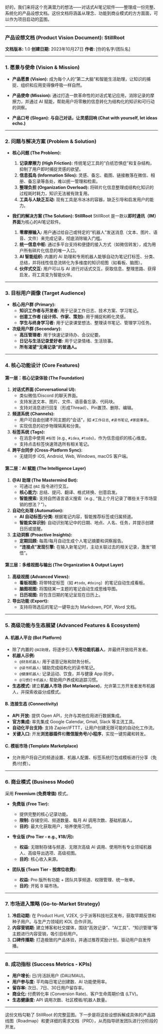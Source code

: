 好的，我们来将这个充满潜力的想法——对话式AI笔记软件——整理成一份完整、系统化的产品设想文档。这份文档将涵盖从理念、功能到商业模式的方方面面，可以作为项目启动的蓝图。

---

### **产品设想文档 (Product Vision Document): StillRoot**

**文档版本:** 1.0
**创建日期:** 2023年10月27日
**作者:** [你的名字/团队名]

---

### **1. 愿景与使命 (Vision & Mission)**

- **产品愿景 (Vision):**
  成为每个人的“第二大脑”和智能生活助理，让知识的捕捉、组织和应用变得像呼吸一样自然。

- **产品使命 (Mission):**
  通过打造一款革命性的对话式笔记应用，消除记录的摩擦力，并通过 AI 赋能，帮助用户将零散的信息转化为结构化的知识和可行动的洞察。

- **产品口号 (Slogan):**
  **与自己对话，让灵感回响 (Chat with yourself, let ideas echo.)**

---

### **2. 问题与解决方案 (Problem & Solution)**

- **核心问题 (The Problem):**
  1.  **记录摩擦力 (High Friction):** 传统笔记工具的“白纸恐惧症”和复杂结构，抑制了用户即时捕捉灵感的欲望。
  2.  **信息孤岛 (Information Silos):** 灵感、备忘、截图、链接散落在微信、相册、备忘录等各处，难以统一管理和检索。
  3.  **整理负担 (Organization Overload):** 将碎片化信息整理成结构化知识的过程耗时耗力，知识无法被有效复用。
  4.  **工具与人缺乏互动:** 现有工具是冷冰冰的容器，缺乏引导和启发用户的能力。

- **我们的解决方案 (The Solution): StillRoot**
  StillRoot 是一款以**即时通讯（IM）界面**为核心的AI笔记软件。
  1.  **零摩擦输入:** 用户通过给自己或特定的“机器人”发送消息（文本、图片、语音、文件）来完成记录，彻底消除输入门槛。
  2.  **统一信息中枢:** 通过多平台支持和便捷的接入方式（如微信转发），成为用户所有碎片化信息的唯一入口。
  3.  **AI 智能组织:** 内置的 AI 助理和专用机器人能够自动为笔记打标签、分类、总结，并将线性信息流转化为多维度的知识视图（如看板、脑图）。
  4.  **伙伴式交互:** 用户可以与 AI 进行对话式交互，获取信息、整理思路、获得启发，将工具变为智能伙伴。

---

### **3. 目标用户画像 (Target Audience)**

- **核心用户群 (Primary):**
  - **知识工作者与开发者:** 用于记录工作日志、技术方案、学习笔记。
  - **创意工作者 (设计师、作家、策划):** 用于捕捉和孵化灵感。
  - **学生与终身学习者:** 用于记录课堂想法、整理读书笔记、管理学习任务。
- **次级用户群 (Secondary):**
  - **高压管理者:** 用于快速记录待办、会议纪要。
  - **日记与生活记录爱好者:** 用于记录情绪、生活琐事。
  - **所有渴望“无痛记录”的普通人。**

---

### **4. 核心功能设计 (Core Features)**

#### **第一层：核心记录体验 (The Foundation)**

1.  **对话式界面 (Conversational UI):**
    - 类似微信/Discord 的聊天界面。
    - 支持发送文本、图片、文件、语音备忘录、代码块。
    - 支持对消息进行回复（形成Thread）、Pin置顶、删除、编辑。
2.  **频道系统 (Channels):**
    - 用户可自由创建不同主题的“会话”，如 `#工作日志`, `#读书笔记`, `#家庭事务`。
    - 实现信息的初步物理隔离和分类。
3.  **标签系统 (Tags):**
    - 在消息中使用 `#标签` (e.g., `#idea`, `#todo`)，作为信息组织的核心维度。
    - 支持点击标签快速筛选所有相关笔记。
4.  **跨平台同步 (Cross-Platform Sync):**
    - 无缝同步 iOS, Android, Web, Windows, macOS 客户端。

#### **第二层：AI 赋能 (The Intelligence Layer)**

1.  **@AI 助理 (The Mastermind Bot):**
    - 可通过 `@AI` 指令进行交互。
    - **核心能力:** 总结、提问、翻译、格式转换、创意启发。
    - **智能搜索:** 支持自然语言语义搜索（e.g., “我上个月记录了哪些关于市场营销的想法？”）。
2.  **自动化处理 (Automation):**
    - **AI 自动标签/分类:** 根据笔记内容，智能推荐标签或归属频道。
    - **智能实体识别:** 自动识别笔记中的日期、地点、人名、任务，并提示创建日历或提醒。
3.  **主动洞察 (Proactive Insights):**
    - **定期回顾:** 每周/每月自动生成个人笔记摘要和洞察报告。
    - **“连接点”发现引擎:** 在输入新笔记时，主动关联过去的相关记录，激发“顿悟”。

#### **第三层：多维视图与输出 (The Organization & Output Layer)**

1.  **高级视图 (Advanced Views):**
    - **看板视图:** 将带特定标签（如 `#todo`, `#doing`）的笔记自动生成看板。
    - **脑图视图:** 将围绕某一主题的笔记自动生成思维导图。
    - **日历视图:** 将包含日期的笔记呈现在日历上。
2.  **导出功能 (Export):**
    - 支持将筛选后的笔记一键导出为 Markdown, PDF, Word 文档。

---

### **5. 高级功能与生态展望 (Advanced Features & Ecosystem)**

#### **A. 机器人平台 (Bot Platform)**

- 除了内置的 `@AI助理`，将逐步引入**专用功能机器人**，并最终开放给开发者。
- **机器人示例:**
  - `@财务机器人`: 用于语音记账和财务分析。
  - `@读书机器人`: 辅助完成结构化的读书笔记。
  - `@健康机器人`: 记录运动、饮食，并与健康 App 同步。
  - `@习惯打卡机器人`: 帮助用户养成和追踪习惯。
- **生态模式:** 建立**机器人市场 (Bot Marketplace)**，允许第三方开发者发布机器人，并探索收益分成模式。

#### **B. 连接生态 (Connectivity)**

- **API 开放:** 提供 Open API，允许与其他应用进行数据集成。
- **官方集成:** 率先集成 Google Calendar, Gmail, Slack 等主流工具。
- **自动化平台支持:** 支持 Zapier/IFTTT，让用户创建无限可能的自动化工作流。
- **关键入口:** 开发**浏览器插件**和**微信服务号/小程序**，实现一键剪藏和转发。

#### **C. 模板市场 (Template Marketplace)**

- 允许用户将自己的频道设置、机器人配置、标签系统打包成模板进行分享（免费/付费）。

---

### **6. 商业模式 (Business Model)**

采用 **Freemium (免费增值)** 模式。

- **免费版 (Free Tier):**
  - 提供完整的核心记录功能。
  - **限制:** 存储空间、频道数量、每月 AI 调用次数、基础机器人。
  - **目的:** 最大化获取用户，培养使用习惯。

- **专业版 (Pro Tier - e.g., ¥18/月):**
  - **权益:** 无限制存储与频道、无限次高级 AI 调用、使用所有专业领域机器人、高级导出选项、高级视图。
  - **目的:** 核心收入来源。

- **团队版 (Team Tier - 按席位收费):**
  - **权益:** Pro 版所有功能 + 团队共享频道、权限管理、统一账单。
  - **目的:** 开拓 B 端市场。

---

### **7. 市场进入策略 (Go-to-Market Strategy)**

1.  **冷启动期:** 在 Product Hunt, V2EX, 少于派等科技社区发布，获取早期反馈和种子用户。与生产力领域的 KOL 合作评测。
2.  **内容营销期:** 建立博客和社交媒体，围绕“高效记录”、“AI工具”、“知识管理”等主题进行内容营销，吸引目标用户。
3.  **口碑传播期:** 打造极致的产品体验，并通过推荐奖励计划，驱动用户自发传播。

---

### **8. 成功指标 (Success Metrics - KPIs)**

- **用户增长:** 日/月活跃用户 (DAU/MAU)。
- **用户参与度:** 平均每日笔记创建数、AI 功能使用率。
- **留存率:** 次日、7日、30日用户留存率。
- **商业化:** 付费转化率 (Conversion Rate)、客户生命周期价值 (LTV)。
- **生态健康度:** API 调用次数、社区模板/机器人数量。

---

这份文档勾勒了 StillRoot 的完整蓝图。下一步是将这些设想拆解成具体的产品路线图（Roadmap）和更详细的需求文档（PRD），从而指导研发团队进行分阶段的开发。
